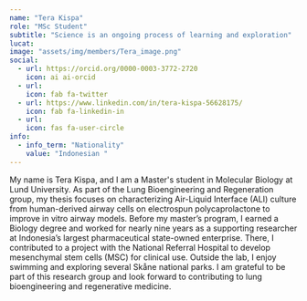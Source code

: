 ```yaml
---
name: "Tera Kispa"
role: "MSc Student"
subtitle: "Science is an ongoing process of learning and exploration"
lucat: 
image: "assets/img/members/Tera_image.png"
social:
  - url: https://orcid.org/0000-0003-3772-2720
    icon: ai ai-orcid
  - url: 
    icon: fab fa-twitter
  - url: https://www.linkedin.com/in/tera-kispa-56628175/
    icon: fab fa-linkedin-in
  - url: 
    icon: fas fa-user-circle
info:
  - info_term: "Nationality"
    value: "Indonesian "
---
```

My name is Tera Kispa, and I am a Master's student in Molecular Biology at Lund University. As part of the Lung Bioengineering and Regeneration group, my thesis focuses on characterizing Air-Liquid Interface (ALI) culture from human-derived airway cells on electrospun polycaprolactone to improve in vitro airway models.
Before my master’s program, I earned a Biology degree and worked for nearly nine years as a supporting researcher at Indonesia’s largest pharmaceutical state-owned enterprise. There, I contributed to a project with the National Referral Hospital to develop mesenchymal stem cells (MSC) for clinical use.
Outside the lab, I enjoy swimming and exploring several Skåne national parks. I am grateful to be part of this research group and look forward to contributing to lung bioengineering and regenerative medicine.



